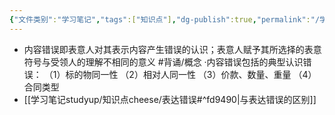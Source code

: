 ```yaml
---
{"文件类别":"学习笔记","tags":["知识点"],"dg-publish":true,"permalink":"/学习笔记studyup/知识点cheese/内容错误/","dgPassFrontmatter":true,"created":"2024-07-17T10:23:59.372+08:00","updated":"2024-09-11T12:13:34.750+08:00"}
---
```


- 内容错误即表意人对其表示内容产生错误的认识；表意人赋予其所选择的表意符号与受领人的理解不相同的意义 #背诵/概念 
·内容错误包括的典型认识错误：
（1）标的物同一性
（2）相对人同一性
（3）价款、数量、重量
（4）合同类型
- [[学习笔记studyup/知识点cheese/表达错误#^fd9490\|与表达错误的区别]]
